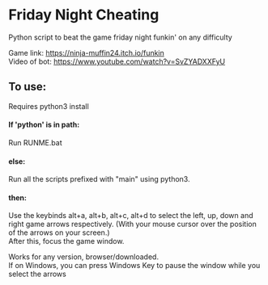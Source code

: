 # Friday Night Cheating
Python script to beat the game friday night funkin' on any difficulty    

Game link: https://ninja-muffin24.itch.io/funkin    
Video of bot: https://www.youtube.com/watch?v=SvZYADXXFyU    

## To use:    
Requires python3 install    

#### If 'python' is in path:    
Run RUNME.bat    

#### else:    
Run all the scripts prefixed with "main" using python3.     

#### then:    
Use the keybinds alt+a, alt+b, alt+c, alt+d to select the left, up, down and right game arrows respectively. (With your mouse cursor over the position of the arrows on your screen.)    
After this, focus the game window.    

Works for any version, browser/downloaded.    
If on Windows, you can press Windows Key to pause the window while you select the arrows    
